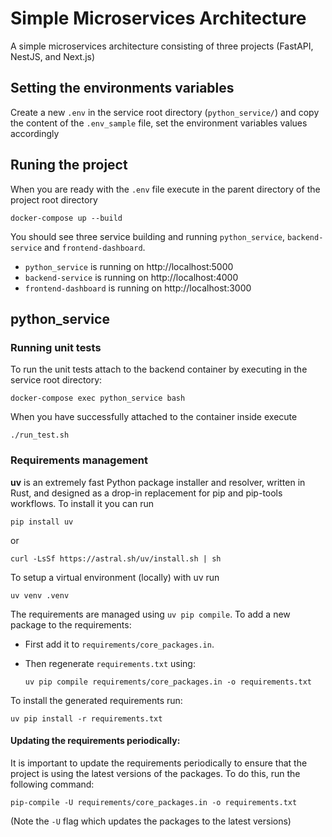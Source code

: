 # Simple Microservices Architecture
A simple microservices architecture consisting of three projects (FastAPI, NestJS, and Next.js) 


## Setting the environments variables

Create a new `.env` in the service root directory (`python_service/`) and copy the content of the `.env_sample` file, set the environment variables values accordingly

## Runing the project 

When you are ready with the `.env` file execute in the parent directory of the project root directory 

```{bash}
docker-compose up --build
```

You should see three service building and running `python_service`, `backend-service` and `frontend-dashboard`. 
- `python_service` is running on http://localhost:5000
- `backend-service` is running on http://localhost:4000
- `frontend-dashboard` is running on http://localhost:3000

## python_service

### Running unit tests
To run the unit tests attach to the backend container by executing in the service root directory:
```{bash}
docker-compose exec python_service bash
``` 

When you have successfully attached to the container inside execute  
```{bash}
./run_test.sh
```

### Requirements management

 
**uv** is an extremely fast Python package installer and resolver, written in Rust, and designed as a drop-in replacement for pip and pip-tools workflows. To install it you can run 
```{bash}
pip install uv 
``` 

or 

``` {bash}
curl -LsSf https://astral.sh/uv/install.sh | sh 
```
To setup a virtual environment (locally) with uv run

```{bash}
uv venv .venv
```

The requirements are managed using `uv pip compile`. To add a new package to the requirements:

- First add it to `requirements/core_packages.in`.
- Then regenerate `requirements.txt` using:

  ```{bash}
  uv pip compile requirements/core_packages.in -o requirements.txt
  ```
To install the generated requirements run:
```{bash}
uv pip install -r requirements.txt
```

#### Updating the requirements periodically:

It is important to update the requirements periodically to ensure that the project is using the latest versions of the packages. To do this, run the following command:

```{bash}
pip-compile -U requirements/core_packages.in -o requirements.txt
```

(Note the `-U` flag which updates the packages to the latest versions)
